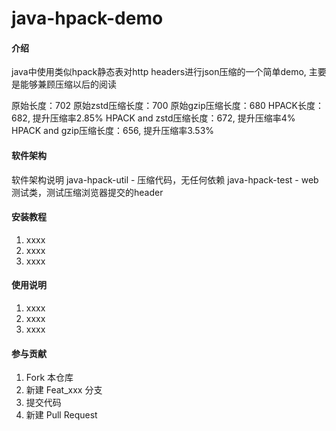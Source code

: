 # java-hpack-demo

#### 介绍
java中使用类似hpack静态表对http headers进行json压缩的一个简单demo, 主要是能够兼顾压缩以后的阅读

原始长度：702
原始zstd压缩长度：700
原始gzip压缩长度：680
HPACK长度：682, 提升压缩率2.85%
HPACK and zstd压缩长度：672, 提升压缩率4%
HPACK and gzip压缩长度：656, 提升压缩率3.53%

#### 软件架构
软件架构说明
java-hpack-util - 压缩代码，无任何依赖
java-hpack-test - web测试类，测试压缩浏览器提交的header

#### 安装教程

1.  xxxx
2.  xxxx
3.  xxxx

#### 使用说明

1.  xxxx
2.  xxxx
3.  xxxx

#### 参与贡献

1.  Fork 本仓库
2.  新建 Feat_xxx 分支
3.  提交代码
4.  新建 Pull Request

